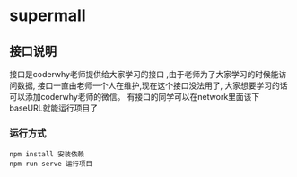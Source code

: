 # supermall

## 接口说明
接口是coderwhy老师提供给大家学习的接口 ,由于老师为了大家学习的时候能访问数据, 接口一直由老师一个人在维护,现在这个接口没法用了, 大家想要学习的话可以添加coderwhy老师的微信。 有接口的同学可以在network里面该下baseURL就能运行项目了



### 运行方式
```
npm install 安装依赖
npm run serve 运行项目
```

